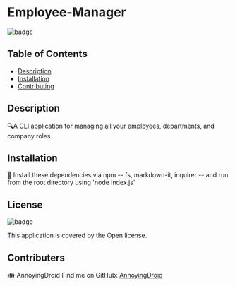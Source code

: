# Employee-Manager
![badge](https://img.shields.io/badge/license-Open-brightgreen)

## Table of Contents
* [Description](#description)
* [Installation](#installation)
* [Contributing](#contributors)

## Description
🔍A CLI application for managing all your employees, departments, and company roles

## Installation
💾 Install these dependencies via npm -- fs, markdown-it, inquirer -- and run from the root directory using 'node index.js'

## License
![badge](https://img.shields.io/badge/license-Open-brightgreen)

This application is covered by the Open license. 
## Contributers
👪 AnnoyingDroid
Find me on GitHub: [AnnoyingDroid](https://github.com/AnnoyingDroid)
